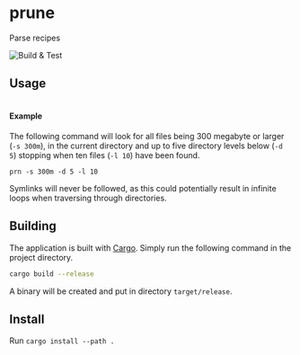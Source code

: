 # prune
Parse recipes

![Build & Test](https://github.com/mantono/food/workflows/Build%20&%20Test/badge.svg)

## Usage
```

```

#### Example
The following command will look for all files being 300 megabyte or larger (`-s 300m`), in the current directory and up to five directory levels
below (`-d 5`) stopping when ten files (`-l 10`) have been found.

`prn -s 300m -d 5 -l 10`

Symlinks will never be followed, as this could potentially result in infinite loops when traversing through directories.

## Building
The application is built with [Cargo](https://doc.rust-lang.org/cargo/getting-started/installation.html). Simply run the following command in the project directory.
```bash
cargo build --release
```
A binary will be created and put in directory `target/release`. 

## Install
Run `cargo install --path .`
